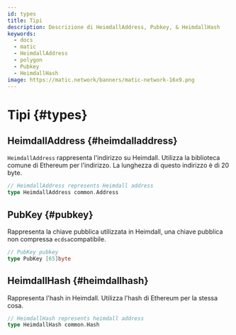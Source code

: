 ```yaml
---
id: types
title: Tipi
description: Descrizione di HeimdallAddress, Pubkey, & HeimdallHash
keywords:
  - docs
  - matic
  - HeimdallAddress
  - polygon
  - Pubkey
  - HeimdallHash
image: https://matic.network/banners/matic-network-16x9.png
---
```


# Tipi {#types}

## HeimdallAddress {#heimdalladdress}

`HeimdallAddress` rappresenta l'indirizzo su Heimdall. Utilizza la biblioteca comune di Ethereum per l'indirizzo. La lunghezza di questo indirizzo è di 20 byte.

```go
// HeimdallAddress represents Heimdall address
type HeimdallAddress common.Address
```

## PubKey {#pubkey}

Rappresenta la chiave pubblica utilizzata in Heimdall, una chiave pubblica non compressa `ecdsa`compatibile.

```go
// PubKey pubkey
type PubKey [65]byte
```

## HeimdallHash {#heimdallhash}

Rappresenta l'hash in Heimdall. Utilizza l'hash di Ethereum per la stessa cosa.

```go
// HeimdallHash represents heimdall address
type HeimdallHash common.Hash
```
